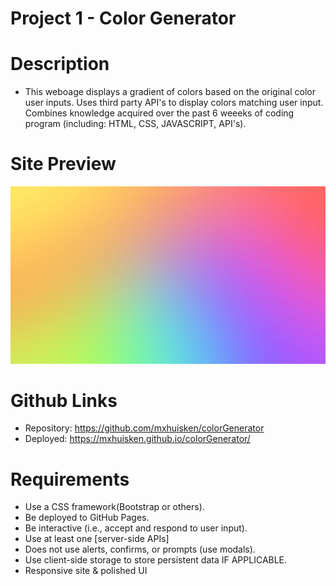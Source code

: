 # Project 1 - Color Generator

# Description

- This weboage displays a gradient of colors based on the original color user inputs. Uses third party API's to display colors matching user input. Combines knowledge acquired over the past 6 weeeks of coding program (including: HTML, CSS, JAVASCRIPT, API's).

# Site Preview 

<img src="./assets/images/coding.jpeg">

# Github Links 

- Repository: https://github.com/mxhuisken/colorGenerator
- Deployed: https://mxhuisken.github.io/colorGenerator/

# Requirements

- Use a CSS framework(Bootstrap or others).
- Be deployed to GitHub Pages.
- Be interactive (i.e., accept and respond to user input).
- Use at least one [server-side APIs]
- Does not use alerts, confirms, or prompts (use modals).
- Use client-side storage to store persistent data IF APPLICABLE.
- Responsive site & polished UI
